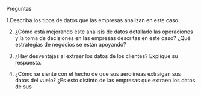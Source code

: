 Preguntas

1.Describa los tipos de datos que las empresas analizan 
en este caso.

2. ¿Cómo está mejorando este análisis de datos detallado 
las operaciones y la toma de decisiones en las empresas 
descritas en este caso? ¿Qué estrategias de negocios se 
están apoyando? 

3. ¿Hay desventajas al extraer los datos de los clientes? 
Explique su respuesta.

4. ¿Cómo se siente con el hecho de que sus aerolíneas 
extraigan sus datos del vuelo? ¿Es esto distinto de las 
empresas que extraen los datos de sus